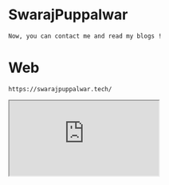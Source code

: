 # SwarajPuppalwar
    Now, you can contact me and read my blogs !
    
# Web
    https://swarajpuppalwar.tech/
<iframe src=" https://openai.com/ " ></iframe>
